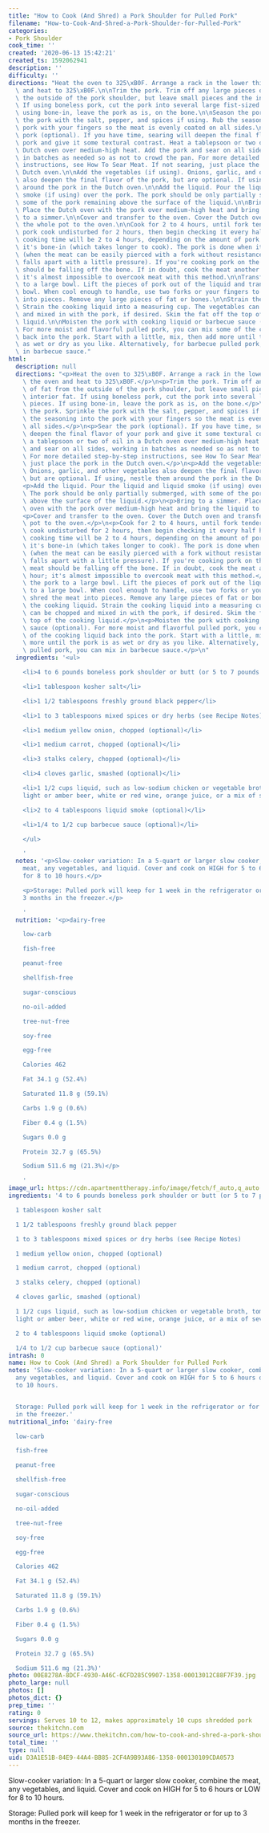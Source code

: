 ```yaml
---
title: "How to Cook (And Shred) a Pork Shoulder for Pulled Pork"
filename: "How-to-Cook-And-Shred-a-Pork-Shoulder-for-Pulled-Pork"
categories:
- Pork Shoulder
cook_time: ''
created: '2020-06-13 15:42:21'
created_ts: 1592062941
description: ''
difficulty: ''
directions: "Heat the oven to 325\xB0F. Arrange a rack in the lower third of the oven\
  \ and heat to 325\xB0F.\n\nTrim the pork. Trim off any large pieces of fat from\
  \ the outside of the pork shoulder, but leave small pieces and the interior fat.\
  \ If using boneless pork, cut the pork into several large fist-sized pieces. If\
  \ using bone-in, leave the pork as is, on the bone.\n\nSeason the pork. Sprinkle\
  \ the pork with the salt, pepper, and spices if using. Rub the seasoning into the\
  \ pork with your fingers so the meat is evenly coated on all sides.\n\nSear the\
  \ pork (optional). If you have time, searing will deepen the final flavor of your\
  \ pork and give it some textural contrast. Heat a tablepsoon or two of oil in a\
  \ Dutch oven over medium-high heat. Add the pork and sear on all sides, working\
  \ in batches as needed so as not to crowd the pan. For more detailed step-by-step\
  \ instructions, see How To Sear Meat. If not searing, just place the pork in the\
  \ Dutch oven.\n\nAdd the vegetables (if using). Onions, garlic, and other vegetables\
  \ also deepen the final flavor of the pork, but are optional. If using, nestle them\
  \ around the pork in the Dutch oven.\n\nAdd the liquid. Pour the liquid and liquid\
  \ smoke (if using) over the pork. The pork should be only partially submerged, with\
  \ some of the pork remaining above the surface of the liquid.\n\nBring to a simmer.\
  \ Place the Dutch oven with the pork over medium-high heat and bring the liquid\
  \ to a simmer.\n\nCover and transfer to the oven. Cover the Dutch oven and transfer\
  \ the whole pot to the oven.\n\nCook for 2 to 4 hours, until fork tender. Let the\
  \ pork cook undisturbed for 2 hours, then begin checking it every half hour. Total\
  \ cooking time will be 2 to 4 hours, depending on the amount of pork and whether\
  \ it's bone-in (which takes longer to cook). The pork is done when it is fork-tender\
  \ (when the meat can be easily pierced with a fork without resistance and easily\
  \ falls apart with a little pressure). If you're cooking pork on the bone, the meat\
  \ should be falling off the bone. If in doubt, cook the meat another half hour;\
  \ it's almost impossible to overcook meat with this method.\n\nTransfer the pork\
  \ to a large bowl. Lift the pieces of pork out of the liquid and transfer to a large\
  \ bowl. When cool enough to handle, use two forks or your fingers to shred the meat\
  \ into pieces. Remove any large pieces of fat or bones.\n\nStrain the cooking liquid.\
  \ Strain the cooking liquid into a measuring cup. The vegetables can be chopped\
  \ and mixed in with the pork, if desired. Skim the fat off the top of the cooking\
  \ liquid.\n\nMoisten the pork with cooking liquid or barbecue sauce (optional).\
  \ For more moist and flavorful pulled pork, you can mix some of the cooking liquid\
  \ back into the pork. Start with a little, mix, then add more until the pork is\
  \ as wet or dry as you like. Alternatively, for barbecue pulled pork, you can mix\
  \ in barbecue sauce."
html:
  description: null
  directions: "<p>Heat the oven to 325\xB0F. Arrange a rack in the lower third of\
    \ the oven and heat to 325\xB0F.</p>\n<p>Trim the pork. Trim off any large pieces\
    \ of fat from the outside of the pork shoulder, but leave small pieces and the\
    \ interior fat. If using boneless pork, cut the pork into several large fist-sized\
    \ pieces. If using bone-in, leave the pork as is, on the bone.</p>\n<p>Season\
    \ the pork. Sprinkle the pork with the salt, pepper, and spices if using. Rub\
    \ the seasoning into the pork with your fingers so the meat is evenly coated on\
    \ all sides.</p>\n<p>Sear the pork (optional). If you have time, searing will\
    \ deepen the final flavor of your pork and give it some textural contrast. Heat\
    \ a tablepsoon or two of oil in a Dutch oven over medium-high heat. Add the pork\
    \ and sear on all sides, working in batches as needed so as not to crowd the pan.\
    \ For more detailed step-by-step instructions, see How To Sear Meat. If not searing,\
    \ just place the pork in the Dutch oven.</p>\n<p>Add the vegetables (if using).\
    \ Onions, garlic, and other vegetables also deepen the final flavor of the pork,\
    \ but are optional. If using, nestle them around the pork in the Dutch oven.</p>\n\
    <p>Add the liquid. Pour the liquid and liquid smoke (if using) over the pork.\
    \ The pork should be only partially submerged, with some of the pork remaining\
    \ above the surface of the liquid.</p>\n<p>Bring to a simmer. Place the Dutch\
    \ oven with the pork over medium-high heat and bring the liquid to a simmer.</p>\n\
    <p>Cover and transfer to the oven. Cover the Dutch oven and transfer the whole\
    \ pot to the oven.</p>\n<p>Cook for 2 to 4 hours, until fork tender. Let the pork\
    \ cook undisturbed for 2 hours, then begin checking it every half hour. Total\
    \ cooking time will be 2 to 4 hours, depending on the amount of pork and whether\
    \ it's bone-in (which takes longer to cook). The pork is done when it is fork-tender\
    \ (when the meat can be easily pierced with a fork without resistance and easily\
    \ falls apart with a little pressure). If you're cooking pork on the bone, the\
    \ meat should be falling off the bone. If in doubt, cook the meat another half\
    \ hour; it's almost impossible to overcook meat with this method.</p>\n<p>Transfer\
    \ the pork to a large bowl. Lift the pieces of pork out of the liquid and transfer\
    \ to a large bowl. When cool enough to handle, use two forks or your fingers to\
    \ shred the meat into pieces. Remove any large pieces of fat or bones.</p>\n<p>Strain\
    \ the cooking liquid. Strain the cooking liquid into a measuring cup. The vegetables\
    \ can be chopped and mixed in with the pork, if desired. Skim the fat off the\
    \ top of the cooking liquid.</p>\n<p>Moisten the pork with cooking liquid or barbecue\
    \ sauce (optional). For more moist and flavorful pulled pork, you can mix some\
    \ of the cooking liquid back into the pork. Start with a little, mix, then add\
    \ more until the pork is as wet or dry as you like. Alternatively, for barbecue\
    \ pulled pork, you can mix in barbecue sauce.</p>\n"
  ingredients: '<ul>

    <li>4 to 6 pounds boneless pork shoulder or butt (or 5 to 7 pounds bone-in)</li>

    <li>1 tablespoon kosher salt</li>

    <li>1 1/2 tablespoons freshly ground black pepper</li>

    <li>1 to 3 tablespoons mixed spices or dry herbs (see Recipe Notes)</li>

    <li>1 medium yellow onion, chopped (optional)</li>

    <li>1 medium carrot, chopped (optional)</li>

    <li>3 stalks celery, chopped (optional)</li>

    <li>4 cloves garlic, smashed (optional)</li>

    <li>1 1/2 cups liquid, such as low-sodium chicken or vegetable broth, tomato juice,
    light or amber beer, white or red wine, orange juice, or a mix of several liquids</li>

    <li>2 to 4 tablespoons liquid smoke (optional)</li>

    <li>1/4 to 1/2 cup barbecue sauce (optional)</li>

    </ul>

    '
  notes: '<p>Slow-cooker variation: In a 5-quart or larger slow cooker, combine the
    meat, any vegetables, and liquid. Cover and cook on HIGH for 5 to 6 hours or LOW
    for 8 to 10 hours.</p>

    <p>Storage: Pulled pork will keep for 1 week in the refrigerator or for up to
    3 months in the freezer.</p>

    '
  nutrition: '<p>dairy-free

    low-carb

    fish-free

    peanut-free

    shellfish-free

    sugar-conscious

    no-oil-added

    tree-nut-free

    soy-free

    egg-free

    Calories 462

    Fat 34.1 g (52.4%)

    Saturated 11.8 g (59.1%)

    Carbs 1.9 g (0.6%)

    Fiber 0.4 g (1.5%)

    Sugars 0.0 g

    Protein 32.7 g (65.5%)

    Sodium 511.6 mg (21.3%)</p>

    '
image_url: https://cdn.apartmenttherapy.info/image/fetch/f_auto,q_auto:eco,c_fill,g_auto,w_1500/https%3A%2F%2Fstorage.googleapis.com%2Fgen-atmedia%2F3%2F2014%2F06%2Fe3a723497e0e8d361632a41e22c7eece86bae233.jpeg
ingredients: '4 to 6 pounds boneless pork shoulder or butt (or 5 to 7 pounds bone-in)

  1 tablespoon kosher salt

  1 1/2 tablespoons freshly ground black pepper

  1 to 3 tablespoons mixed spices or dry herbs (see Recipe Notes)

  1 medium yellow onion, chopped (optional)

  1 medium carrot, chopped (optional)

  3 stalks celery, chopped (optional)

  4 cloves garlic, smashed (optional)

  1 1/2 cups liquid, such as low-sodium chicken or vegetable broth, tomato juice,
  light or amber beer, white or red wine, orange juice, or a mix of several liquids

  2 to 4 tablespoons liquid smoke (optional)

  1/4 to 1/2 cup barbecue sauce (optional)'
intrash: 0
name: How to Cook (And Shred) a Pork Shoulder for Pulled Pork
notes: 'Slow-cooker variation: In a 5-quart or larger slow cooker, combine the meat,
  any vegetables, and liquid. Cover and cook on HIGH for 5 to 6 hours or LOW for 8
  to 10 hours.


  Storage: Pulled pork will keep for 1 week in the refrigerator or for up to 3 months
  in the freezer.'
nutritional_info: 'dairy-free

  low-carb

  fish-free

  peanut-free

  shellfish-free

  sugar-conscious

  no-oil-added

  tree-nut-free

  soy-free

  egg-free

  Calories 462

  Fat 34.1 g (52.4%)

  Saturated 11.8 g (59.1%)

  Carbs 1.9 g (0.6%)

  Fiber 0.4 g (1.5%)

  Sugars 0.0 g

  Protein 32.7 g (65.5%)

  Sodium 511.6 mg (21.3%)'
photo: 00E8278A-8DCF-4930-A46C-6CFD285C9907-1358-00013012C88F7F39.jpg
photo_large: null
photos: []
photos_dict: {}
prep_time: ''
rating: 0
servings: Serves 10 to 12, makes approximately 10 cups shredded pork
source: thekitchn.com
source_url: https://www.thekitchn.com/how-to-cook-and-shred-a-pork-shoulder-for-pulled-pork-79485
total_time: ''
type: null
uid: D3A1E51B-84E9-44A4-BB85-2CF4A9B93A86-1358-000130109CDA0573
---
```

Slow-cooker variation: In a 5-quart or larger slow cooker, combine the meat, any vegetables, and liquid. Cover and cook on HIGH for 5 to 6 hours or LOW for 8 to 10 hours.

Storage: Pulled pork will keep for 1 week in the refrigerator or for up to 3 months in the freezer.
